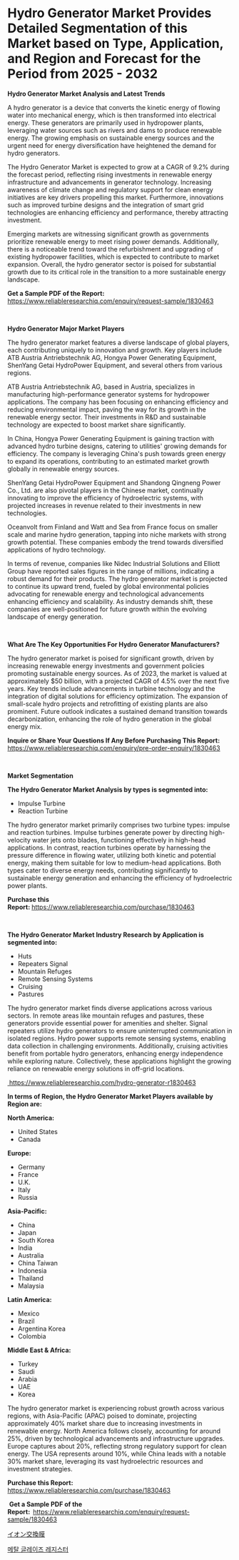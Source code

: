 <p><h1>Hydro Generator Market Provides Detailed Segmentation of this Market based on Type, Application, and Region and Forecast for the Period from 2025 - 2032</h1></p><p><strong>Hydro Generator Market Analysis and Latest Trends</strong></p>
<p><p>A hydro generator is a device that converts the kinetic energy of flowing water into mechanical energy, which is then transformed into electrical energy. These generators are primarily used in hydropower plants, leveraging water sources such as rivers and dams to produce renewable energy. The growing emphasis on sustainable energy sources and the urgent need for energy diversification have heightened the demand for hydro generators.</p><p>The Hydro Generator Market is expected to grow at a CAGR of 9.2% during the forecast period, reflecting rising investments in renewable energy infrastructure and advancements in generator technology. Increasing awareness of climate change and regulatory support for clean energy initiatives are key drivers propelling this market. Furthermore, innovations such as improved turbine designs and the integration of smart grid technologies are enhancing efficiency and performance, thereby attracting investment.</p><p>Emerging markets are witnessing significant growth as governments prioritize renewable energy to meet rising power demands. Additionally, there is a noticeable trend toward the refurbishment and upgrading of existing hydropower facilities, which is expected to contribute to market expansion. Overall, the hydro generator sector is poised for substantial growth due to its critical role in the transition to a more sustainable energy landscape.</p></p>
<p><strong>Get a Sample PDF of the Report:&nbsp;</strong> <a href="https://www.reliableresearchiq.com/enquiry/request-sample/1830463?utm_campaign=1102&utm_medium=2&utm_source=Github&utm_content=ia&utm_term=19022025&utm_id=hydro-generator">https://www.reliableresearchiq.com/enquiry/request-sample/1830463</a></p>
<p>&nbsp;</p>
<p><strong>Hydro Generator Major Market Players</strong></p>
<p><p>The hydro generator market features a diverse landscape of global players, each contributing uniquely to innovation and growth. Key players include ATB Austria Antriebstechnik AG, Hongya Power Generating Equipment, ShenYang Getai HydroPower Equipment, and several others from various regions.</p><p>ATB Austria Antriebstechnik AG, based in Austria, specializes in manufacturing high-performance generator systems for hydropower applications. The company has been focusing on enhancing efficiency and reducing environmental impact, paving the way for its growth in the renewable energy sector. Their investments in R&D and sustainable technology are expected to boost market share significantly.</p><p>In China, Hongya Power Generating Equipment is gaining traction with advanced hydro turbine designs, catering to utilities' growing demands for efficiency. The company is leveraging China's push towards green energy to expand its operations, contributing to an estimated market growth globally in renewable energy sources.</p><p>ShenYang Getai HydroPower Equipment and Shandong Qingneng Power Co., Ltd. are also pivotal players in the Chinese market, continually innovating to improve the efficiency of hydroelectric systems, with projected increases in revenue related to their investments in new technologies.</p><p>Oceanvolt from Finland and Watt and Sea from France focus on smaller scale and marine hydro generation, tapping into niche markets with strong growth potential. These companies embody the trend towards diversified applications of hydro technology.</p><p>In terms of revenue, companies like Nidec Industrial Solutions and Elliott Group have reported sales figures in the range of millions, indicating a robust demand for their products. The hydro generator market is projected to continue its upward trend, fueled by global environmental policies advocating for renewable energy and technological advancements enhancing efficiency and scalability. As industry demands shift, these companies are well-positioned for future growth within the evolving landscape of energy generation.</p></p>
<p>&nbsp;</p>
<p><strong>What Are The Key Opportunities For Hydro Generator Manufacturers?</strong></p>
<p><p>The hydro generator market is poised for significant growth, driven by increasing renewable energy investments and government policies promoting sustainable energy sources. As of 2023, the market is valued at approximately $50 billion, with a projected CAGR of 4.5% over the next five years. Key trends include advancements in turbine technology and the integration of digital solutions for efficiency optimization. The expansion of small-scale hydro projects and retrofitting of existing plants are also prominent. Future outlook indicates a sustained demand transition towards decarbonization, enhancing the role of hydro generation in the global energy mix.</p></p>
<p><strong>Inquire or Share Your Questions If Any Before Purchasing This Report:</strong> <a href="https://www.reliableresearchiq.com/enquiry/pre-order-enquiry/1830463?utm_campaign=1102&utm_medium=2&utm_source=Github&utm_content=ia&utm_term=19022025&utm_id=hydro-generator">https://www.reliableresearchiq.com/enquiry/pre-order-enquiry/1830463</a></p>
<p>&nbsp;</p>
<p><strong>Market Segmentation</strong></p>
<p><strong>The Hydro Generator Market Analysis by types is segmented into:</strong></p>
<p><ul><li>Impulse Turbine</li><li>Reaction Turbine</li></ul></p>
<p><p>The hydro generator market primarily comprises two turbine types: impulse and reaction turbines. Impulse turbines generate power by directing high-velocity water jets onto blades, functioning effectively in high-head applications. In contrast, reaction turbines operate by harnessing the pressure difference in flowing water, utilizing both kinetic and potential energy, making them suitable for low to medium-head applications. Both types cater to diverse energy needs, contributing significantly to sustainable energy generation and enhancing the efficiency of hydroelectric power plants.</p></p>
<p><strong>Purchase this Report:&nbsp;</strong><a href="https://www.reliableresearchiq.com/purchase/1830463?utm_campaign=1102&utm_medium=2&utm_source=Github&utm_content=ia&utm_term=19022025&utm_id=hydro-generator">https://www.reliableresearchiq.com/purchase/1830463</a></p>
<p>&nbsp;</p>
<p><strong>The Hydro Generator Market Industry Research by Application is segmented into:</strong></p>
<p><ul><li>Huts</li><li>Repeaters Signal</li><li>Mountain Refuges</li><li>Remote Sensing Systems</li><li>Cruising</li><li>Pastures</li></ul></p>
<p><p>The hydro generator market finds diverse applications across various sectors. In remote areas like mountain refuges and pastures, these generators provide essential power for amenities and shelter. Signal repeaters utilize hydro generators to ensure uninterrupted communication in isolated regions. Hydro power supports remote sensing systems, enabling data collection in challenging environments. Additionally, cruising activities benefit from portable hydro generators, enhancing energy independence while exploring nature. Collectively, these applications highlight the growing reliance on renewable energy solutions in off-grid locations.</p></p>
<p><a href="https://www.reliableresearchiq.com/hydro-generator-r1830463?utm_campaign=1102&utm_medium=2&utm_source=Github&utm_content=ia&utm_term=19022025&utm_id=hydro-generator">&nbsp;https://www.reliableresearchiq.com/hydro-generator-r1830463</a></p>
<p><strong>In terms of Region, the Hydro Generator Market Players available by Region are:</strong></p>
<p>
    <p> <strong> North America: </strong>
        <ul>
            <li>United States</li>
            <li>Canada</li>
        </ul>
        </p> 
    <p> <strong> Europe: </strong>
        <ul>
            <li>Germany</li>
            <li>France</li>
            <li>U.K.</li>
            <li>Italy</li>
            <li>Russia</li>
        </ul>
        </p> 
    <p> <strong> Asia-Pacific: </strong>
        <ul>
            <li>China</li>
            <li>Japan</li>
            <li>South Korea</li>
            <li>India</li>
            <li>Australia</li>
            <li>China Taiwan</li>
            <li>Indonesia</li>
            <li>Thailand</li>
            <li>Malaysia</li>
        </ul>
        </p> 
    <p> <strong> Latin America: </strong>
        <ul>
            <li>Mexico</li>
            <li>Brazil</li>
            <li>Argentina Korea</li>
            <li>Colombia</li>
        </ul>
        </p> 
    <p> <strong> Middle East & Africa: </strong>
        <ul>
            <li>Turkey</li>
            <li>Saudi</li>
            <li>Arabia</li>
            <li>UAE</li>
            <li>Korea</li>
        </ul>
    </p>
    </p>
<p><p>The hydro generator market is experiencing robust growth across various regions, with Asia-Pacific (APAC) poised to dominate, projecting approximately 40% market share due to increasing investments in renewable energy. North America follows closely, accounting for around 25%, driven by technological advancements and infrastructure upgrades. Europe captures about 20%, reflecting strong regulatory support for clean energy. The USA represents around 10%, while China leads with a notable 30% market share, leveraging its vast hydroelectric resources and investment strategies.</p></p>
<p><strong>Purchase this Report: </strong><a href="https://www.reliableresearchiq.com/purchase/1830463?utm_campaign=1102&utm_medium=2&utm_source=Github&utm_content=ia&utm_term=19022025&utm_id=hydro-generator">https://www.reliableresearchiq.com/purchase/1830463</a></p>
<p>&nbsp;<strong>Get a Sample PDF of the Report:&nbsp;&nbsp;</strong><a href="https://www.reliableresearchiq.com/enquiry/request-sample/1830463?utm_campaign=1102&utm_medium=2&utm_source=Github&utm_content=ia&utm_term=19022025&utm_id=hydro-generator">https://www.reliableresearchiq.com/enquiry/request-sample/1830463</a></p>
<p><strong></strong></p>
<p><p><a href="https://github.com/mohamedbakry57/Market-Research-Report-List-7/blob/main/934558538099.md?utm_campaign=1102&utm_medium=2&utm_source=Github&utm_content=ia&utm_term=19022025&utm_id=hydro-generator">イオン交換膜</a></p><p><a href="https://github.com/laholand/Market-Research-Report-List-7/blob/main/293403038304.md?utm_campaign=1102&utm_medium=2&utm_source=Github&utm_content=ia&utm_term=19022025&utm_id=hydro-generator">메탈 글레이즈 레지스터</a></p></p>